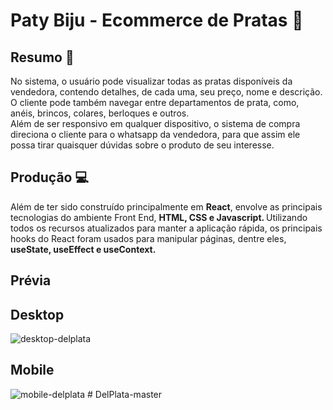 # Paty Biju - Ecommerce de Pratas :ring:

## Resumo :book:
<p>No sistema, o usuário pode visualizar todas as pratas disponíveis da vendedora, contendo detalhes, de cada uma, seu preço, nome e descrição. O cliente pode também navegar entre departamentos de prata, como, anéis, brincos, colares, berloques e outros.<br>
Além de ser responsivo em qualquer dispositivo, o sistema de compra direciona o cliente para o whatsapp da vendedora, para que assim ele possa tirar quaisquer dúvidas sobre o produto de seu interesse.</p>

## Produção :computer:
<p>Além de ter sido construído principalmente em <b>React</b>, envolve as principais tecnologias do ambiente Front End, <b>HTML, CSS e Javascript. </b>
Utilizando todos os recursos atualizados para manter a aplicação rápida, os principais hooks do React foram usados para manipular páginas, dentre eles, <b>useState, useEffect e useContext.</b> </p>

## Prévia

## Desktop
![desktop-delplata](https://user-images.githubusercontent.com/112043267/236082803-888f7292-ab07-438a-989f-b0dea99d7b8d.jpeg)

## Mobile

![mobile-delplata](https://user-images.githubusercontent.com/112043267/236082826-50ee9113-f9b6-4cf2-a102-3b1df8a145d1.jpeg)
#   D e l P l a t a - m a s t e r  
 